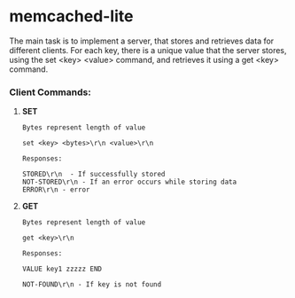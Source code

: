 # memcached-lite
The main task is to implement a server, that stores and retrieves data for different clients. For each key, there is a unique value that the server stores, using the set &lt;key> &lt;value> command, and retrieves it using a get &lt;key> command.


### Client Commands:


1. **SET** 

    ```  
    Bytes represent length of value
    
    set <key> <bytes>\r\n <value>\r\n

    Responses:
    
    STORED\r\n  - If successfully stored 
    NOT-STORED\r\n - If an error occurs while storing data
    ERROR\r\n - error
    ```
    
    
2. **GET** 

    ```  
    Bytes represent length of value
    
    get <key>\r\n

    Responses:
    
    VALUE key1 zzzzz END
    
    NOT-FOUND\r\n - If key is not found
    ```
